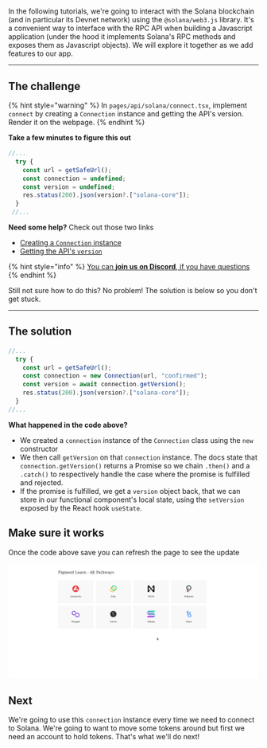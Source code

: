 # 

In the following tutorials, we're going to interact with the Solana blockchain (and in particular its Devnet network) using the `@solana/web3.js` library. It's a convenient way to interface with the RPC API when building a Javascript application (under the hood it implements Solana's RPC methods and exposes them as Javascript objects). We will explore it together as we add features to our app.

----------------------------------

## The challenge

{% hint style="warning" %}
In `pages/api/solana/connect.tsx`, implement `connect` by creating a `Connection` instance and getting the API's version. Render it on the webpage.
{% endhint %}

**Take a few minutes to figure this out**

```typescript
//...
  try {
    const url = getSafeUrl();
    const connection = undefined;
    const version = undefined;
    res.status(200).json(version?.["solana-core"]);
  }
 //...
```

**Need some help?** Check out those two links
* [Creating a `Connection` instance](https://solana-labs.github.io/solana-web3.js/classes/Connection.html#constructor)  
* [Getting the API's `version`](https://solana-labs.github.io/solana-web3.js/classes/Connection.html#getversion)

{% hint style="info" %}
[You can **join us on Discord**, if you have questions](https://discord.gg/fszyM7K)
{% endhint %}

Still not sure how to do this? No problem! The solution is below so you don't get stuck.

----------------------------------

## The solution

```typescript
//...
  try {
    const url = getSafeUrl();
    const connection = new Connection(url, "confirmed");
    const version = await connection.getVersion();
    res.status(200).json(version?.["solana-core"]);
  } 
//...
```

**What happened in the code above?**
* We created a `connection` instance of the `Connection` class using the `new` constructor
* We then call `getVersion` on that `connection` instance. The docs state that `connection.getVersion()` returns a Promise so we chain `.then()` and a `.catch()` to respectively handle the case where the promise is fulfilled and rejected.
* If the promise is fulfilled, we get a `version` object back, that we can store in our functional component's local state, using the `setVersion` exposed by the React hook `useState`.

## Make sure it works

Once the code above save you can refresh the page to see the update

![](../../../.gitbook/assets/solana-connect.gif)


## Next

We're going to use this `connection` instance every time we need to connect to Solana. We're going to want to move some tokens around but first we need an account to hold tokens. That's what we'll do next!
